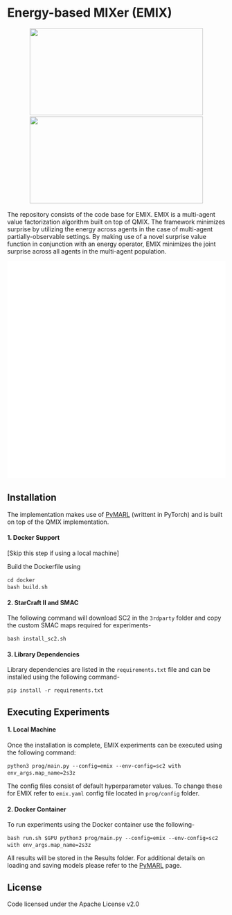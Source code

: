 
# Energy-based MIXer (EMIX)

<p align="center"><img src="/images/2s_vs_1sc.gif" height="200" width="400" />  <img src="/images/so_many_baneling.gif"  height="200" width="400" /></p>

The repository consists of the code base for EMIX. EMIX is a multi-agent value factorization algorithm built on top of QMIX. The framework minimizes surprise by utilizing the energy across agents in the case of multi-agent partially-observable settings. By making use of a novel surprise value function in conjunction with an energy operator, EMIX minimizes the joint surprise across all agents in the multi-agent population.  

<p align="center"><img src="/images/emix.gif" height="500" width="600" /></p>

## Installation

The implementation makes use of [PyMARL](https://github.com/oxwhirl/pymarl) (writtent in PyTorch) and is built on top of the QMIX implementation.  

#### 1. Docker Support  

[Skip this step if using a local machine]  

Build the Dockerfile using

```
cd docker
bash build.sh
```

#### 2. StarCraft II and SMAC  

The following command will download SC2 in the `3rdparty` folder and copy the custom SMAC maps required for experiments-
```
bash install_sc2.sh
```

#### 3. Library Dependencies  

Library dependencies are listed in the `requirements.txt` file and can be installed using the following command-  

```
pip install -r requirements.txt
```


## Executing Experiments  

#### 1. Local Machine  

Once the installation is complete, EMIX experiments can be executed using the following command:
```
python3 prog/main.py --config=emix --env-config=sc2 with env_args.map_name=2s3z
```
The config files consist of default hyperparameter values. To change these for EMIX refer to `emix.yaml` config file located in `prog/config` folder.  

#### 2. Docker Container  

To run experiments using the Docker container use the following-  
```
bash run.sh $GPU python3 prog/main.py --config=emix --env-config=sc2 with env_args.map_name=2s3z
```
All results will be stored in the Results folder. For additional details on loading and saving models please refer to the [PyMARL](https://github.com/oxwhirl/pymarl) page.  


## License

Code licensed under the Apache License v2.0
